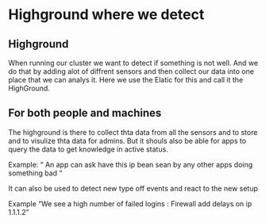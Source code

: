 # Highground where we detect


## Highground
When running our cluster we want to detect if something is not well. And we do that by adding alot of diffrent sensors and then collect our data into one place that we can analys it.
Here we use the Elatic for this and call it the HighGround.




## For both people and machines
The highground is there to collect thta data from all the sensors and to store and to visulize thta data for admins. But it shouls also be able for apps to query the data to get knowledge in active status.


Example: “ An app can ask have this ip bean sean by any other apps doing something bad “

It can also be used to detect new type off events and react to the new setup

Example “We see a high number of failed logins : Firewall add delays on ip 1.1.1.2”


